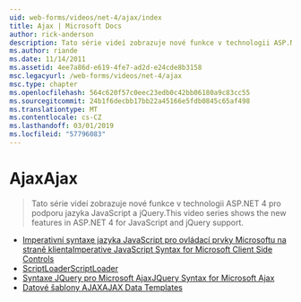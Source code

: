 ```yaml
---
uid: web-forms/videos/net-4/ajax/index
title: Ajax | Microsoft Docs
author: rick-anderson
description: Tato série videí zobrazuje nové funkce v technologii ASP.NET 4 pro podporu jazyka JavaScript a jQuery.
ms.author: riande
ms.date: 11/14/2011
ms.assetid: 4ee7a86d-e619-4fe7-ad2d-e24cde8b3158
msc.legacyurl: /web-forms/videos/net-4/ajax
msc.type: chapter
ms.openlocfilehash: 564c620f57c0eec23edb0c42bb06180a9c83cc55
ms.sourcegitcommit: 24b1f6decbb17bb22a45166e5fdb0845c65af498
ms.translationtype: MT
ms.contentlocale: cs-CZ
ms.lasthandoff: 03/01/2019
ms.locfileid: "57796083"
---
```

<a name="ajax"></a><span data-ttu-id="893e6-103">Ajax</span><span class="sxs-lookup"><span data-stu-id="893e6-103">Ajax</span></span>
====================
> <span data-ttu-id="893e6-104">Tato série videí zobrazuje nové funkce v technologii ASP.NET 4 pro podporu jazyka JavaScript a jQuery.</span><span class="sxs-lookup"><span data-stu-id="893e6-104">This video series shows the new features in ASP.NET 4 for JavaScript and jQuery support.</span></span>


- [<span data-ttu-id="893e6-105">Imperativní syntaxe jazyka JavaScript pro ovládací prvky Microsoftu na straně klienta</span><span class="sxs-lookup"><span data-stu-id="893e6-105">Imperative JavaScript Syntax for Microsoft Client Side Controls</span></span>](aspnet-4-quick-hit-imperative-javascript-syntax-for-microsoft-client-side-controls.md)
- [<span data-ttu-id="893e6-106">ScriptLoader</span><span class="sxs-lookup"><span data-stu-id="893e6-106">ScriptLoader</span></span>](aspnet-4-quick-hit-the-scriptloader.md)
- [<span data-ttu-id="893e6-107">Syntaxe JQuery pro Microsoft Ajax</span><span class="sxs-lookup"><span data-stu-id="893e6-107">JQuery Syntax for Microsoft Ajax</span></span>](aspnet-4-quick-hit-jquery-syntax-for-microsoft-ajax.md)
- [<span data-ttu-id="893e6-108">Datové šablony AJAX</span><span class="sxs-lookup"><span data-stu-id="893e6-108">AJAX Data Templates</span></span>](aspnet-4-quick-hit-ajax-data-templates.md)
